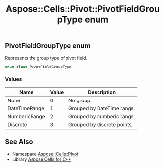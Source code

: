 ﻿---
title: Aspose::Cells::Pivot::PivotFieldGroupType enum
linktitle: PivotFieldGroupType
second_title: Aspose.Cells for C++ API Reference
description: 'Aspose::Cells::Pivot::PivotFieldGroupType enum. Represents the group type of pivot field in C++.'
type: docs
weight: 2600
url: /cpp/aspose.cells.pivot/pivotfieldgrouptype/
---
## PivotFieldGroupType enum


Represents the group type of pivot field.

```cpp
enum class PivotFieldGroupType
```

### Values

| Name | Value | Description |
| --- | --- | --- |
| None | 0 | No group. |
| DateTimeRange | 1 | Grouped by DateTime range. |
| NumbericRange | 2 | Grouped by numberic range. |
| Discrete | 3 | Grouped by discrete points. |

## See Also

* Namespace [Aspose::Cells::Pivot](../)
* Library [Aspose.Cells for C++](../../)
